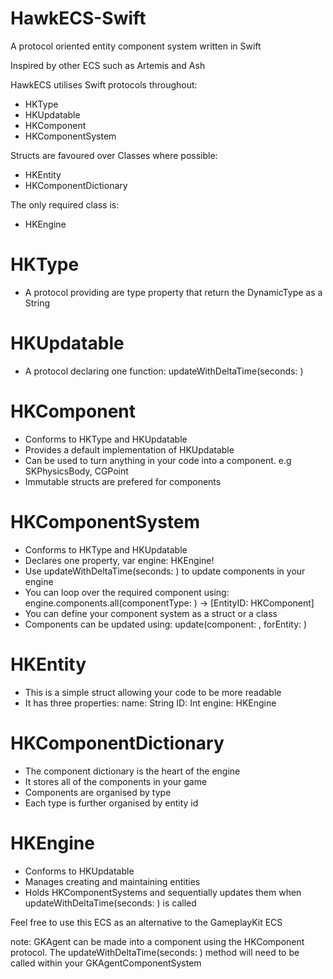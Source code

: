 # HawkECS-Swift
A protocol oriented entity component system written in Swift

Inspired by other ECS such as Artemis and Ash

HawkECS utilises Swift protocols throughout:
  - HKType
  - HKUpdatable
  - HKComponent
  - HKComponentSystem

Structs are favoured over Classes where possible:
  - HKEntity
  - HKComponentDictionary

The only required class is:
  - HKEngine


# HKType
 - A protocol providing are type property that return the DynamicType as a String

# HKUpdatable
  - A protocol declaring one function: updateWithDeltaTime(seconds: )

# HKComponent
  - Conforms to HKType and HKUpdatable
  - Provides a default implementation of HKUpdatable
  - Can be used to turn anything in your code into a component. e.g SKPhysicsBody, CGPoint
  - Immutable structs are prefered for components

# HKComponentSystem
  - Conforms to HKType and HKUpdatable
  - Declares one property, var engine: HKEngine!
  - Use updateWithDeltaTime(seconds: ) to update components in your engine
  - You can loop over the required component using: 
        engine.components.all(componentType: ) -> [EntityID: HKComponent]
  - You can define your component system as a struct or a class
  - Components can be updated using: 
        update(component: , forEntity: )

# HKEntity
  - This is a simple struct allowing your code to be more readable
  - It has three properties: 
        name: String
        ID: Int
        engine: HKEngine

# HKComponentDictionary
  - The component dictionary is the heart of the engine
  - It stores all of the components in your game
  - Components are organised by type
  - Each type is further organised by entity id

# HKEngine
  - Conforms to HKUpdatable
  - Manages creating and maintaining entities
  - Holds HKComponentSystems and sequentially updates them when updateWithDeltaTime(seconds: ) is called


Feel free to use this ECS as an alternative to the GameplayKit ECS

note: GKAgent can be made into a component using the HKComponent protocol. 
      The updateWithDeltaTime(seconds: ) method 
      will need to be called within your GKAgentComponentSystem

  
